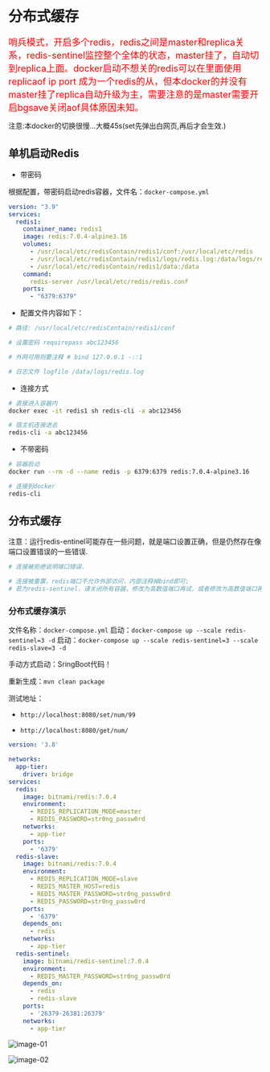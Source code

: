 # 分布式缓存

<font size=4 color=red>哨兵模式，开启多个redis，redis之间是master和replica关系，redis-sentinel监控整个全体的状态，master挂了，自动切到replica上面。docker启动不想关的redis可以在里面使用replicaof ip port 成为一个redis的从，但本docker的并没有master挂了replica自动升级为主，需要注意的是master需要开启bgsave关闭aof具体原因未知。</font>

注意:本docker的切换很慢...大概45s(set先弹出白网页,再后才会生效.)

## 单机启动Redis

- 带密码

根据配置，带密码启动redis容器，文件名：`docker-compose.yml`

```yml
version: "3.9"
services:
  redis1:
    container_name: redis1
    image: redis:7.0.4-alpine3.16
    volumes:
      - /usr/local/etc/redisContain/redis1/conf:/usr/local/etc/redis
      - /usr/local/etc/redisContain/redis1/logs/redis.log:/data/logs/redis.log
      - /usr/local/etc/redisContain/redis1/data:/data
    command: 
      redis-server /usr/local/etc/redis/redis.conf
    ports:
      - "6379:6379"
```

- 配置文件内容如下：

```bash
# 路径: /usr/local/etc/redisContain/redis1/conf

# 设置密码 requirepass abc123456

# 外网可用则要注释 # bind 127.0.0.1 -::1

# 日志文件 logfile /data/logs/redis.log
```

- 连接方式

```bash
# 直接进入容器内
docker exec -it redis1 sh redis-cli -a abc123456

# 宿主机连接进去
redis-cli -a abc123456
```

- 不带密码

```bash
# 容器启动
docker run --rm -d --name redis -p 6379:6379 redis:7.0.4-alpine3.16

# 连接到docker
redis-cli
```

## 分布式缓存

注意：运行redis-entinel可能存在一些问题，就是端口设置正确，但是仍然存在像端口设置错误的一些错误.

```bash
# 连接被拒绝说明端口错误.

# 连接被重置，redis端口不允许外部访问，内部注释掉bind即可;
# 若为redis-sentinel，请关闭所有容器，修改为高数值端口再试，或者修改为高数值端口再重启docker容器！(应该是被占用了.)
```

### 分布式缓存演示

文件名称：`docker-compose.yml`
启动：`docker-compose up --scale redis-sentinel=3 -d`
启动：`docker-compose up --scale redis-sentinel=3 --scale redis-slave=3 -d`

手动方式启动：SringBoot代码！

重新生成：`mvn clean package`

测试地址：
- `http://localhost:8080/set/num/99`

- `http://localhost:8080/get/num/`

```yml
version: '3.8'

networks:
  app-tier:
    driver: bridge
services:
  redis:
    image: bitnami/redis:7.0.4
    environment:
      - REDIS_REPLICATION_MODE=master
      - REDIS_PASSWORD=str0ng_passw0rd
    networks:
      - app-tier
    ports:
      - '6379'
  redis-slave:
    image: bitnami/redis:7.0.4
    environment:
      - REDIS_REPLICATION_MODE=slave
      - REDIS_MASTER_HOST=redis
      - REDIS_MASTER_PASSWORD=str0ng_passw0rd
      - REDIS_PASSWORD=str0ng_passw0rd
    ports:
      - '6379'
    depends_on:
      - redis
    networks:
      - app-tier
  redis-sentinel:
    image: bitnami/redis-sentinel:7.0.4
    environment:
      - REDIS_MASTER_PASSWORD=str0ng_passw0rd
    depends_on:
      - redis
      - redis-slave
    ports:
      - '26379-26381:26379'
    networks:
      - app-tier
```

![image-01](001.png)

![image-02](002.png) 